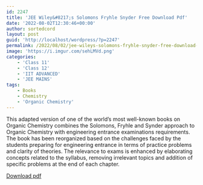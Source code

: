 ```yaml
---
id: 2247
title: 'JEE Wiley&#8217;s Solomons Fryhle Snyder Free Download Pdf'
date: '2022-08-02T12:30:46+00:00'
author: sortedcord
layout: post
guid: 'http://localhost/wordpress/?p=2247'
permalink: /2022/08/02/jee-wileys-solomons-fryhle-snyder-free-download-pdf/
image: 'https://i.imgur.com/sehLMVd.png'
categories:
    - 'Class 11'
    - 'Class 12'
    - 'IIT ADVANCED'
    - 'JEE MAINS'
tags:
    - Books
    - Chemistry
    - 'Organic Chemistry'
---
```


This adapted version of one of the world’s most well-known books on Organic Chemistry combines the Solomons, Fryhle and Synder approach to Organic Chemistry with engineering entrance examinations requirements. The book has been reorganized based on the challenges faced by the students preparing for engineering entrance in terms of practice problems and clarity of theories. The relevance to exams is enhanced by elaborating concepts related to the syllabus, removing irrelevant topics and addition of specific problems at the end of each chapter.

[Download pdf](https://drive.google.com/uc?export=download&id=1-aR5QRT3JjyOslnoezpzInQAYZuDt42G)